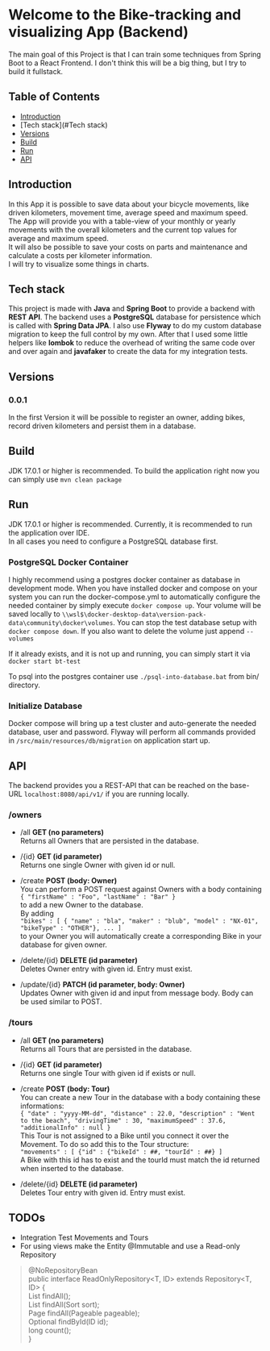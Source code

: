 Welcome to the Bike-tracking and visualizing App (Backend)
==========

The main goal of this Project is that I can train some techniques from Spring Boot to a React Frontend.
I don't think this will be a big thing, but I try to build it fullstack.

## Table of Contents

- [Introduction](#Introduction)
- [Tech stack](#Tech stack)
- [Versions](#Versions)
- [Build](#Build)
- [Run](#Run)
- [API](#API)

## Introduction

In this App it is possible to save data about your bicycle movements, like driven kilometers, movement time, average
speed and maximum speed. The App will provide you with a table-view of your monthly or yearly movements with
the overall kilometers and the current top values for average and maximum speed.<br>
It will also be possible to save your costs on parts and maintenance and calculate a costs per kilometer
information.<br>
I will try to visualize some things in charts.

## Tech stack

This project is made with <b>Java</b> and <b>Spring Boot</b> to provide a backend with <b>REST API</b>.
The backend uses a <b>PostgreSQL</b> database for persistence which is called with <b>Spring Data JPA</b>.
I also use <b>Flyway</b> to do my custom database migration to keep the full control by my own.
After that I used some little helpers like <b>lombok</b> to reduce the overhead of writing the same code over and over
again and <b>javafaker</b> to create the data for my integration tests.

## Versions

### 0.0.1

In the first Version it will be possible to register an owner, adding bikes, record driven kilometers and persist them
in a database.

## Build

JDK 17.0.1 or higher is recommended.
To build the application right now you can simply use `mvn clean package`

## Run

JDK 17.0.1 or higher is recommended.
Currently, it is recommended to run the application over IDE.<br>
In all cases you need to configure a PostgreSQL database first.

### PostgreSQL Docker Container

I highly recommend using a postgres docker container as database in development mode.
When you have installed docker and compose on your system you can run the docker-compose.yml
to automatically configure the needed container by simply execute `docker compose up`.
Your volume will be saved locally to `\\wsl$\docker-desktop-data\version-pack-data\community\docker\volumes`.
You can stop the test database setup with `docker compose down`. If you also want to delete the volume just
append `--volumes`

If it already exists, and it is not up and running, you can simply start it via `docker start bt-test`

To psql into the postgres container use `./psql-into-database.bat` from bin/ directory.

### Initialize Database

Docker compose will bring up a test cluster and auto-generate the needed database, user and password.
Flyway will perform all commands provided in `/src/main/resources/db/migration` on application start up.

## API

The backend provides you a REST-API that can be reached on the base-URL `localhost:8080/api/v1/` if you are running
locally.

### /owners

- /all <b>GET (no parameters)</b><br>
  Returns all Owners that are persisted in the database.

- /{id} <b>GET (id parameter)</b><br>
  Returns one single Owner with given id or null.

- /create <b>POST (body: Owner)</b><br>
  You can perform a POST request against Owners with a body containing<br>
  `{ "firstName" : "Foo", "lastName" : "Bar" }`<br>
  to add a new Owner to the database.<br>
  By adding<br>
  `"bikes" : [ { "name" : "bla", "maker" : "blub", "model" : "NX-01", "bikeType" : "OTHER"}, ... ]`<br>
  to your Owner you will automatically create a corresponding Bike in your database for given owner.

- /delete/{id} <b>DELETE (id parameter)</b><br>
  Deletes Owner entry with given id. Entry must exist.

- /update/{id} <b>PATCH (id parameter, body: Owner)</b><br>
  Updates Owner with given id and input from message body. Body can be used similar to POST.

### /tours

- /all <b>GET (no parameters)</b><br>
  Returns all Tours that are persisted in the database.

- /{id} <b>GET (id parameter)</b><br>
  Returns one single Tour with given id if exists or null.

- /create <b>POST (body: Tour)</b><br>
  You can create a new Tour in the database with a body containing these informations:<br>
  `{ "date" : "yyyy-MM-dd", "distance" : 22.0, "description" : "Went to the beach", "drivingTime" : 30, "maximumSpeed" : 37.6, "additionalInfo" : null }`<br>
  This Tour is not assigned to a Bike until you connect it over the Movement. To do so add this to the Tour structure:<br>
  `"movements" : [ {"id" : {"bikeId" : ##, "tourId" : ##} ]`<br>
  A Bike with this id has to exist and the tourId must match the id returned when inserted to the database.

- /delete/{id} <b>DELETE (id parameter)</b><br>
  Deletes Tour entry with given id. Entry must exist.

## TODOs

- Integration Test Movements and Tours
- For using views make the Entity @Immutable and use a Read-only Repository

> @NoRepositoryBean<br>
> public interface ReadOnlyRepository<T, ID> extends Repository<T, ID> {<br>
> List<T> findAll();<br>
> List<T> findAll(Sort sort);<br>
> Page<T> findAll(Pageable pageable);<br>
> Optional<T> findById(ID id);<br>
> long count();<br>
> }
